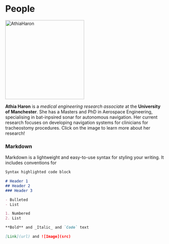 # People

 <a href="https://athiaharon.github.io/">
         <img alt="AthiaHaron" src="https://athiaharon.github.io/profile.png"
         width=250" height="250">
      </a>
                                
**Athia Haron** is a _medical engineering research associate_ at the **University of Manchester**. She has a Masters and PhD in Aerospace Engineering, specialising in bat-inpsired sonar for autonomous navigation. Her current research focuses on developing navigation systems for clinicians for tracheostomy procedures. Click on the image to learn more about her research!
                                
### Markdown

Markdown is a lightweight and easy-to-use syntax for styling your writing. It includes conventions for

```markdown
Syntax highlighted code block

# Header 1
## Header 2
### Header 3

- Bulleted
- List

1. Numbered
2. List

**Bold** and _Italic_ and `Code` text

[Link](url) and ![Image](src)
```

